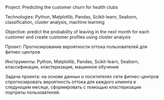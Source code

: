 Project: Predicting the customer churn for health clubs

Technologies: Python, Matplotlib, Pandas, Scikit-learn, Seaborn, classification, cluster analysis, machine learning

Objective: predict the probability of leaving in the next month for each customer and create customer profiles using cluster analysis

Проект: Прогнозирование вероятности оттока пользователей для фитнес-центров

Инструменты: Python, Matplotlib, Pandas, Scikit-learn, Seaborn, классификация, кластеризация, машинное обучение

Задача проекта: на основе данных о посетителях сети фитнес-центров спрогнозировать вероятность оттока для каждого клиента в следующем месяце, сформировать с помощью кластеризации портреты пользователей.
